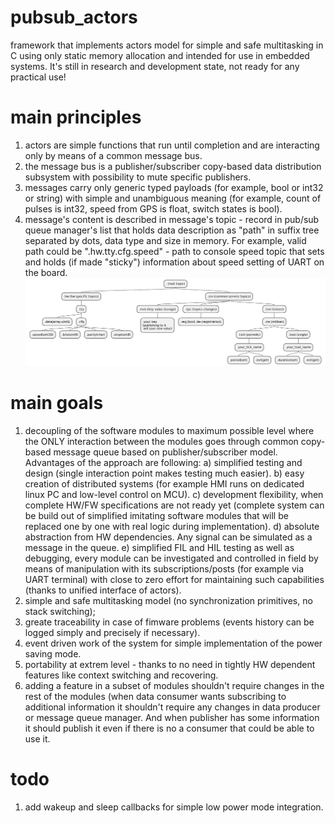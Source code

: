 # pubsub_actors
framework that implements actors model for simple and safe multitasking in C using only static memory allocation and intended for use in embedded systems. It's still in research 
and development state, not ready for any practical use!

# main principles
1) actors are simple functions that run until completion and are interacting only by means of a common message bus.
2) the message bus is a publisher/subscriber copy-based data distribution subsystem with possibility to mute specific publishers.
3) messages carry only generic typed payloads (for example, bool or int32 or string) with simple and unambiguous meaning (for example, count of pulses is int32, speed from GPS is float, switch states is bool).
4) message's content is described in message's topic - record in pub/sub queue manager's list that holds data description as "path" in suffix tree separated by dots, data type and size in memory. For example, valid path could be ".hw.tty.cfg.speed" - path to console speed topic that sets and holds (if made "sticky") information about speed setting of UART on the board.
![example of the suffic tree that describes topics in a system](img/suffix_tree.png)

# main goals
1) decoupling of the software modules to maximum possible level where the ONLY interaction between the modules goes through common copy-based message queue based on publisher/subscriber model. Advantages of the approach are following:
  a) simplified testing and design (single interaction point makes testing much easier).
  b) easy creation of distributed systems (for example HMI runs on dedicated linux PC and low-level control on MCU). 
  c) development flexibility, when complete HW/FW specifications are not ready yet (complete system can be build out of simplified imitating software modules that will be replaced one by one with real logic during implementation).
  d) absolute abstraction from HW dependencies. Any signal can be simulated as a message in the queue.
  e) simplified FIL and HIL testing as well as debugging, every module can be investigated and controlled in field by means of manipulation with its subscriptions/posts (for example via UART terminal) with close to zero effort for maintaining such capabilities (thanks to unified interface of actors).
2) simple and safe multitasking model (no synchronization primitives, no stack switching);
3) greate traceability in case of fimware problems (events history can be logged simply and precisely if necessary). 
4) event driven work of the system for simple implementation of the power saving mode.
5) portability at extrem level - thanks to no need in tightly HW dependent features like context switching and recovering.
6) adding a feature in a subset of modules shouldn't require changes in the rest of the modules (when data consumer wants subscribing to additional information it shouldn't require any changes in data producer or message queue manager. And when publisher has some information it should publish it even if there is no a consumer that could be able to use it.

# todo
1) add wakeup and sleep callbacks for simple low power mode integration.
